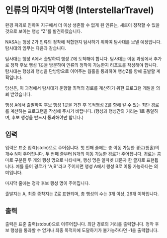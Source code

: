 # 인류의 마지막 여행 (InterstellarTravel)

환경 파괴로 인하여 지구에서 더 이상 생존할 수 없게 된 인류는, 새로이 정착할 수 있을 것으로 보이는 행성 “Z”를 발견하였습니다.

NASA는 행성 Z가 인류의 정착에 적합한지 탐사하기 위하여 탐사대를 보낼 예정입니다. 탐사대의 임무는 다음과 같습니다.

탐사대는 행성 A에서 출발하여 행성 Z에 도착해야 합니다.
탐사대는 이동 과정에서 추가로 정착 후보 행성 1곳을 방문하여 인류의 정착이 가능한지 리포트를 작성해야 합니다.
탐사대는 행성과 행성을 단방향으로 이어주는 웜홀을 통과하여 행성Z를 향해 출발할 계획입니다.

당신은, 이 과정에서 탐사대가 운항할 최적의 경로를 계산하기 위한 프로그램 개발을 의뢰 받았습니다.

행성 A에서 출발하여 후보 행성 1곳을 거친 후 목적행성 Z를 향해 갈 수 있는 최단 경로를 계산하는 프로그램을 작성해 주시기 바랍니다.
(행성과 행성간의 거리는 1로 동일하며, 후보 행성을 반드시 통과해야만 합니다.)

## 입력

입력은 표준 입력(stdin)으로 주어집니다.
첫 번째 줄에는 총 이동 가능한 경로(웜홀)의 개수 N이 주어집니다. 두 번째 줄부터 N개의 이동 가능한 경로가 주어집니다. 경로는 콤마로 구분된 두 개의 행성 명으로 나타내며, 행성 명은 알파벳 대문자 한 글자로 표현됩니다. 예를 들어 경로가 “A,B”라고 주어지면 행성 A에서 행성 B로 이동 가능하다는 의미입니다.

마지막 줄에는 정착 후보 행성 명이 주어집니다.

출발지는 A, 최종 종착지는 Z로 표현되며, 총 행성의 수는 3개 이상, 26개 이하입니다.

## 출력

출력은 표준 출력(stdout)으로 이루어집니다.
최단 경로의 거리를 출력합니다.
정착 후보 행성을 통과할 수 없거나 최종 목적지에 도달하기가 불가능하다면 -1을 출력합니다.
